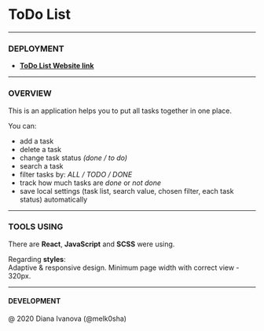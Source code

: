 # ToDo List

---

### DEPLOYMENT

- [**ToDo List Website link**](https://melk0sha-todo-list.netlify.com/ "ToDo List")

---

### OVERVIEW

This is an application helps you to put all tasks together in one place.

You can:

- add a task
- delete a task
- change task status _(done / to do)_
- search a task
- filter tasks by: _ALL / TODO / DONE_
- track how much tasks are _done_ or _not done_
- save local settings (task list, search value, chosen filter, each task status) automatically

---

### TOOLS USING

There are **React**, **JavaScript** and **SCSS** were using.

Regarding **styles**:  
Adaptive & responsive design. Minimum page width with correct view - 320px.

---

#### DEVELOPMENT

@ 2020 Diana Ivanova (@melk0sha)
